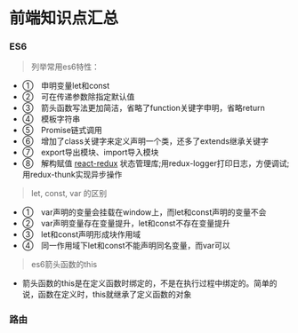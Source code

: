 ﻿# 前端知识点汇总

### ES6

> 列举常用es6特性：
- ①　申明变量let和const
- ②　可在传递参数除指定默认值
- ③　箭头函数写法更加简洁，省略了function关键字申明，省略return
- ④　模板字符串
- ⑤　Promise链式调用
- ⑥　增加了class关键字来定义声明一个类，还多了extends继承关键字
- ⑦　export导出模块、import导入模块
- ⑧　解构赋值 [react-redux]() 状态管理库;用redux-logger打印日志，方便调试;用redux-thunk实现异步操作
> let, const, var 的区别
- ①　var声明的变量会挂载在window上，而let和const声明的变量不会
- ②　var声明变量存在变量提升，let和const不存在变量提升
- ③　let和const声明形成块作用域
- ④　同一作用域下let和const不能声明同名变量，而var可以
>es6箭头函数的this
- 箭头函数的this是在定义函数时绑定的，不是在执行过程中绑定的。简单的说，函数在定义时，this就继承了定义函数的对象

### 路由

